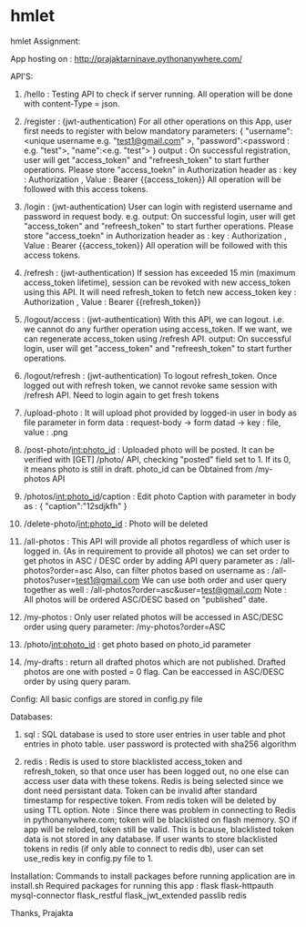 # hmlet
hmlet Assignment:

App hosting on : http://prajaktarninave.pythonanywhere.com/

API'S:

1. /hello : 
Testing API to check if server running. 
All operation will be done with content-Type = json.

2. /register : (jwt-authentication)
For all other operations on this App, user first needs to register with below mandatory parameters:
{
	"username":<unique username e.g. "test1@gmail.com" >,
	"password":<password : e.g. "test">,
	"name":<e.g.  "test">
}
output :
On successful registration, user will get "access_token" and "refreesh_token" to start further operations. Please store "access_toekn" in Authorization header as :
key : Authorization , Value : Bearer {{access_token}}
All operation will be followed with this access tokens.

3. /login : (jwt-authentication)
User can login with registerd username and password in request body. 
e.g.
output: 
On successful login, user will get "access_token" and "refreesh_token" to start further operations. Please store "access_toekn" in Authorization header as :
key : Authorization , Value : Bearer {{access_token}}
All operation will be followed with this access tokens.

4. /refresh : (jwt-authentication)
If session has exceeded 15 min (maximum access_token lifetime), session can be revoked with new access_token using  this API. It will need refresh_token to fetch new access_token
key : Authorization , Value : Bearer {{refresh_token}}

5. /logout/access : (jwt-authentication) 
With this API, we can logout. i.e. we cannot do any further operation using access_token. If we want, we can regenerate access_token using /refresh API.
output:
On successful login, user will get "access_token" and "refreesh_token" to start further operations.

6. /logout/refresh : (jwt-authentication)
To logout refresh_token. Once logged out with refresh token, we cannot revoke same session with /refresh API. Need to login again to get fresh tokens

7. /upload-photo :
It will upload phot provided by logged-in user in body as file parameter in form data :
request-body ->  form datad -> key : file, value : <filename>.png
  
8. /post-photo/<int:photo_id> :
Uploaded photo will be posted.  It can be verified with [GET] /photo/<id> API, checking "posted" field set to 1. If its 0, it means photo is still in draft. photo_id can be Obtained from /my-photos API
  
9. /photos/<int:photo_id>/caption :
Edit photo Caption with parameter in body as :
{
  "caption":"12sdjkfh"
}

10. /delete-photo/<int:photo_id> :
Photo will be deleted 

11. /all-photos :
This API will provide all photos regardless of which user is logged in. (As in requirement to provide all photos)
we can set order to get photos in ASC / DESC order by adding API query parameter as :
/all-photos?order=asc
Also, can filter photos based on username as :
/all-photos?user=test1@gmail.com
We can use both order and user query together as well :
/all-photos?order=asc&user=test@gmail.com
Note : All photos will be ordered ASC/DESC based on "published" date.

12. /my-photos :
Only user related photos will be accessed in ASC/DESC order using query parameter:
/my-photos?order=ASC

13. /photo/<int:photo_id> :
get photo based on photo_id parameter

14. /my-drafts :
return all drafted photos which are not published.
Drafted photos are one with posted = 0 flag.
Can be eaccessed in ASC/DESC order by using query param.



Config:
All basic configs are stored in config.py file

Databases:

1. sql : 
SQL database is used to store user entries in user table and phot entries in photo table. user password is protected with sha256 algorithm

2. redis :
Redis is used to store blacklisted access_token and refresh_token, so that once user has been logged out, no one else can access user data with these tokens. Redis is being selected since we dont need persistant data. Token can be invalid after standard timestamp for respective token. From redis token will be deleted by using TTL option.
Note : Since there was problem in connecting to Redis in pythonanywhere.com; token will be blacklisted on flash memory. SO if app will be reloded, token still be valid. This is bcause, blacklisted token data is not stored in any database.
If user wants to store blacklisted tokens in redis (if only able to connect to redis db), user can set use_redis key in config.py file to 1.


Installation:
Commands to install packages before running application are in install.sh
Required packages for running this app : 
flask
flask-httpauth
mysql-connector
flask_restful
flask_jwt_extended
passlib
redis



Thanks,
Prajakta







